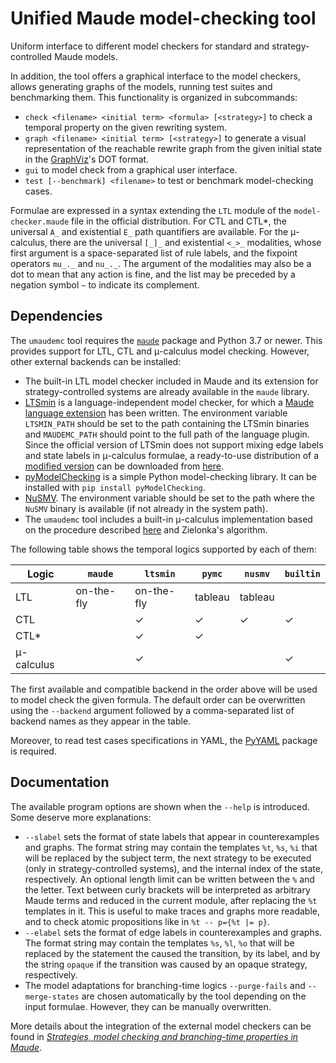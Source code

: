 Unified Maude model-checking tool
=================================

Uniform interface to different model checkers for standard and
strategy-controlled Maude models.

In addition, the tool offers a graphical interface to the model checkers,
allows generating graphs of the models, running test suites and
benchmarking them. This functionality is organized in subcommands:

* `check <filename> <initial term> <formula> [<strategy>]` to check a
temporal property on the given rewriting system.
* `graph <filename> <initial term> [<strategy>]` to generate a visual
representation of the reachable rewrite graph from the given initial state
in the [GraphViz](https://graphviz.org/)'s DOT format.
* `gui` to model check from a graphical user interface.
* `test [--benchmark] <filename>` to test or benchmark model-checking cases.

Formulae are expressed in a syntax extending the `LTL` module of the 
`model-checker.maude` file in the official distribution. For CTL and CTL*, the
universal `A_` and existential `E_` path quantifiers are available. For the
μ-calculus, there are the universal `[_]_` and existential `<_>_` modalities,
whose first argument is a space-separated list of rule labels, and the
fixpoint operators `mu_._` and `nu_._`. The argument of the modalities may also
be a dot to mean that any action is fine, and the list may be preceded by a
negation symbol `~` to indicate its complement.


Dependencies
------------

The `umaudemc` tool requires the [`maude`](https://pypi.org/pkg/maude) package
and Python 3.7 or newer. This provides support for LTL, CTL and μ-calculus
model checking. However, other external backends can be installed:

* The built-in LTL model checker included in Maude and its extension for
strategy-controlled systems are already available in the `maude` library.
* [LTSmin](https://ltsmin.utwente.nl) is a language-independent model checker,
for which a [Maude language extension](http://maude.ucm.es/strategies)
has been written. The environment variable `LTSMIN_PATH` should be set to
the path containing the LTSmin binaries and `MAUDEMC_PATH` should point
to the full path of the language plugin. Since the official version of LTSmin
does not support mixing edge labels and state labels in μ-calculus formulae,
a ready-to-use distribution of a
[modified version](https://github.com/fadoss/ltsmin) can be downloaded from
[here](http://maude.ucm.es/strategies).
* [pyModelChecking](https://pypi.org/project/pyModelChecking/) is a simple
Python model-checking library. It can be installed with
`pip install pyModelChecking`.
* [NuSMV](http://nusmv.fbk.eu/). The environment variable should be set to
the path where the `NuSMV` binary is available (if not already in the system
path).
* The `umaudemc` tool includes a built-in μ-calculus implementation based on
the procedure described [here](https://doi.org/10.1007/978-3-319-10575-8_26)
and Zielonka's algorithm.

The following table shows the temporal logics supported by each of them:

| Logic      | `maude`     | `ltsmin`    | `pymc`   | `nusmv`  | `builtin` |
| ---------- | ----------- | ----------- | -------- | -------- | --------- |
| LTL        | on-the-fly  | on-the-fly  | tableau  | tableau  |           |
| CTL        |             | ✓           | ✓        | ✓        | ✓         |
| CTL*       |             | ✓           | ✓        |          |           |
| μ-calculus |             | ✓           |          |          | ✓         |

The first available and compatible backend in the order above will be used to
model check the given formula. The default order can be overwritten using the
`--backend` argument followed by a comma-separated list of backend names as
they appear in the table.

Moreover, to read test cases specifications in YAML, the 
[PyYAML](https://pypi.org/project/pyaml/) package is required.

Documentation
-------------

The available program options are shown when the `--help` is introduced.
Some deserve more explanations:

* `--slabel` sets the format of state labels that appear in counterexamples and
graphs. The format string may contain the templates `%t`, `%s`, `%i` that will
be replaced by the subject term, the next strategy to be executed (only in
strategy-controlled systems), and the internal index of the state,
respectively. An optional length limit can be written between the `%` and the
letter. Text between curly brackets will be interpreted as arbitrary Maude
terms and reduced in the current module, after replacing the `%t` templates in
it. This is useful to make traces and graphs more readable, and to check atomic
propositions like in `%t -- p={%t |= p}`.
* `--elabel` sets the format of edge labels in counterexamples and graphs. The
format string may contain the templates `%s`, `%l`, `%o` that will be replaced
by the statement the caused the transition, by its label, and by the string
`opaque` if the transition was caused by an opaque strategy, respectively.
* The model adaptations for branching-time logics `--purge-fails` and
`--merge-states` are chosen automatically by the tool depending on the input
formulae. However, they can be manually overwritten.

More details about the integration of the external model checkers can be found
in [*Strategies, model checking and branching-time properties in Maude*](http://wrla2020.webs.upv.es/pre-proceedings.pdf#page=179).
